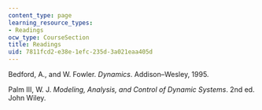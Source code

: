 ```yaml
---
content_type: page
learning_resource_types:
- Readings
ocw_type: CourseSection
title: Readings
uid: 7811fcd2-e38e-1efc-235d-3a021eaa405d
---
```


Bedford, A., and W. Fowler. _Dynamics_. Addison–Wesley, 1995.

Palm III, W. J. _Modeling, Analysis, and Control of Dynamic Systems_. 2nd ed. John Wiley.